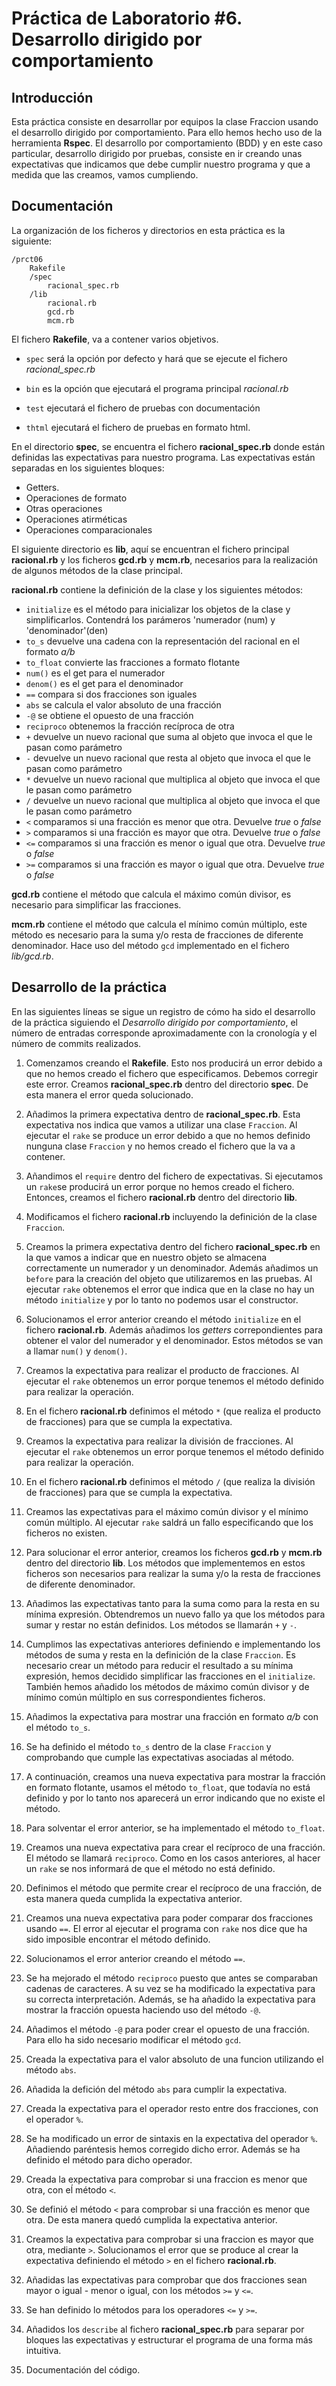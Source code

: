 Práctica de Laboratorio #6. Desarrollo dirigido por comportamiento   
================

Introducción
------------

Esta práctica consiste en desarrollar por equipos la clase Fraccion usando el desarrollo dirigido por comportamiento. Para ello hemos hecho uso de la herramienta **Rspec**.
El desarrollo por comportamiento (BDD) y en este caso particular, desarrollo dirigido por pruebas, consiste en ir creando unas expectativas que indicamos que debe cumplir nuestro programa y que a medida que las creamos, vamos cumpliendo.

Documentación
------------

La organización de los ficheros y directorios en esta práctica es la siguiente:

```
/prct06
	Rakefile
	/spec
		racional_spec.rb
	/lib
		racional.rb
		gcd.rb
		mcm.rb
```

El fichero **Rakefile**, va a contener varios objetivos.

* `spec` será la opción por defecto y hará que se ejecute el fichero _racional_spec.rb_

* `bin` es la opción que ejecutará el programa principal _racional.rb_

* `test` ejecutará el fichero de pruebas con documentación

* `thtml` ejecutará el fichero de pruebas en formato html. 

En el directorio **spec**, se encuentra el fichero **racional_spec.rb** donde están definidas las expectativas para nuestro programa. 
Las expectativas están separadas en los siguientes bloques:

* Getters.
* Operaciones de formato
* Otras operaciones
* Operaciones atirméticas
* Operaciones comparacionales

El siguiente directorio es **lib**, aquí se encuentran el fichero principal **racional.rb** y los ficheros **gcd.rb** y **mcm.rb**, necesarios para la realización de algunos métodos de la clase principal. 

**racional.rb** contiene la definición de la clase y los siguientes métodos:

* `initialize` es el método para inicializar los objetos de la clase y simplificarlos. Contendrá los parámeros 'numerador (num) y 'denominador'(den)
* `to_s` devuelve una cadena con la representación del racional en el formato _a/b_
* `to_float` convierte las fracciones a formato flotante
* `num()` es el get para el numerador
* `denom()` es el get para el denominador
* `==` compara si dos fracciones son iguales
* `abs` se calcula el valor absoluto de una fracción
* `-@` se obtiene el opuesto de una fracción
* `reciproco` obtenemos la fracción recíproca de otra
* `+` devuelve un nuevo racional que suma al objeto que invoca el que le pasan como parámetro
* `-` devuelve un nuevo racional que resta al objeto que invoca el que le pasan como parámetro 
* `*` devuelve un nuevo racional que multiplica al objeto que invoca el que le pasan como parámetro
* `/` devuelve un nuevo racional que multiplica al objeto que invoca el que le pasan como parámetro
* `<` comparamos si una fracción es menor que otra. Devuelve _true_ o _false_
* `>` comparamos si una fracción es mayor que otra. Devuelve _true_ o _false_
* `<=` comparamos si una fracción es menor o igual que otra. Devuelve _true_ o _false_
* `>=` comparamos si una fracción es mayor o igual que otra. Devuelve _true_ o _false_

**gcd.rb** contiene el método que calcula el máximo común divisor, es necesario para simplificar las fracciones.

**mcm.rb** contiene el método que calcula el mínimo común múltiplo, este método es necesario para la suma y/o resta de fracciones de diferente denominador. Hace uso del método `gcd` implementado en el fichero _lib/gcd.rb_.

Desarrollo de la práctica
------------

En las siguientes líneas se sigue un registro de cómo ha sido el desarrollo de la práctica siguiendo el _Desarrollo dirigido por comportamiento_, el número de entradas corresponde aproximadamente con la cronología y el número de commits realizados. 

1. Comenzamos creando el **Rakefile**. Esto nos producirá un error debido a que no hemos creado el fichero que especificamos. Debemos corregir este error. Creamos **racional_spec.rb** dentro del directorio **spec**. De esta manera el error queda solucionado.  

2. Añadimos la primera expectativa dentro de **racional_spec.rb**. Esta expectativa nos indica que vamos a utilizar una clase `Fraccion`.
Al ejecutar el `rake` se produce un error debido a que no hemos definido nunguna clase `Fraccion` y no hemos creado el fichero que la va a contener. 

3. Añandimos el `require` dentro del fichero de expectativas. Si ejecutamos un `rake`se producirá un error porque no hemos creado el fichero. Entonces, creamos el fichero **racional.rb** dentro del directorio **lib**. 

4. Modificamos el fichero **racional.rb** incluyendo la definición de la clase `Fraccion`.

5. Creamos la primera expectativa dentro del fichero **racional_spec.rb** en la que vamos a indicar que en nuestro objeto se almacena 
correctamente un numerador y un denominador. Además añadimos un `before` para la creación del objeto que utilizaremos en las pruebas.
Al ejecutar `rake` obtenemos el error que indica que en la clase no hay un método `initialize` y por lo tanto no podemos usar el constructor.

6. Solucionamos el error anterior creando el método `initialize` en el fichero **racional.rb**. Además añadimos los _getters_ correpondientes para obtener el valor del numerador y el denominador. Estos métodos se van a llamar `num()` y `denom()`.

7. Creamos la expectativa para realizar el producto de fracciones. Al ejecutar el `rake` obtenemos un error porque tenemos el método definido para realizar la operación. 

8. En el fichero **racional.rb** definimos el método `*` (que realiza el producto de fracciones) para que se cumpla la expectativa. 

9. Creamos la expectativa para realizar la división de fracciones. Al ejecutar el `rake` obtenemos un error porque tenemos el método definido para realizar la operación.

10. En el fichero **racional.rb** definimos el método `/` (que realiza la división de fracciones) para que se cumpla la expectativa.

11. Creamos las expectativas para el máximo común divisor y el mínimo común múltiplo. Al ejecutar `rake` saldrá un fallo especificando que los ficheros no existen.

12. Para solucionar el error anterior, creamos los ficheros **gcd.rb** y **mcm.rb** dentro del directorio **lib**. Los métodos que implementemos en estos ficheros son necesarios para realizar la suma y/o la resta de fracciones de diferente denominador.

13. Añadimos las expectativas tanto para la suma como para la resta en su mínima expresión. Obtendremos un nuevo fallo ya que los métodos para sumar y restar no están definidos. Los métodos se llamarán `+` y `-`.

14. Cumplimos las expectativas anteriores definiendo e implementando los métodos de suma y resta en la definición de la clase `Fraccion`. Es necesario crear un método para reducir el resultado a su mínima expresión, hemos decidido simplificar las fracciones en el `initialize`. También hemos añadido los métodos de máximo común divisor y de mínimo común múltiplo en sus correspondientes ficheros. 

15. Añadimos la expectativa para mostrar una fracción en formato _a/b_ con el método `to_s`.

16. Se ha definido el método `to_s` dentro de la clase `Fraccion` y comprobando que cumple las expectativas asociadas al método.

17. A continuación, creamos una nueva expectativa para mostrar la fracción en formato flotante, usamos el método `to_float`, que todavía no está definido y por lo tanto nos aparecerá un error indicando que no existe el método.

18. Para solventar el error anterior, se ha implementado el método `to_float`.

19. Creamos una nueva expectativa para crear el recíproco de una fracción. El método se llamará `reciproco`. Como en los casos anteriores, al hacer un `rake` se nos informará de que el método no está definido.

20. Definimos el método que permite crear el recíproco de una fracción, de esta manera queda cumplida la expectativa anterior. 

21. Creamos una nueva expectativa para poder comparar dos fracciones usando `==`. El error al ejecutar el programa con `rake` nos dice que ha sido imposible encontrar el método definido.

22. Solucionamos el error anterior creando el método `==`. 

23. Se ha mejorado el método `reciproco` puesto que antes se comparaban cadenas de caracteres. A su vez se ha modificado la expectativa para su correcta interpretación. Además, se ha añadido la expectativa para mostrar la fracción opuesta haciendo uso del método `-@`. 

24. Añadimos el método `-@` para poder crear el opuesto de una fracción. Para ello ha sido necesario modificar el método `gcd`. 

25. Creada la expectativa para el valor absoluto de una funcion utilizando el método `abs`.
 
26. Añadida la defición del método `abs` para cumplir la expectativa.

27. Creada la expectativa para el operador resto entre dos fracciones, con el operador `%`.

28. Se ha modificado un error de sintaxis en la expectativa del operador `%`. Añadiendo paréntesis hemos corregido dicho error. Además se ha definido el método para dicho operador.

29. Creada la expectativa para comprobar si una fraccion es menor que otra, con eĺ método `<`.

30. Se definió el método `<` para comprobar si una fracción es menor que otra. De esta manera quedó cumplida la expectativa anterior.

31. Creamos la expectativa para comprobar si una fraccion es mayor que otra, mediante `>`. Solucionamos el error que se produce al crear la expectativa definiendo el método `>` en el fichero **racional.rb**.

32. Añadidas las expectativas para comprobar que dos fracciones sean mayor o igual - menor o igual, con los métodos `>=` y `<=`.

33. Se han definido lo métodos para los operadores `<=` y `>=`.

34. Añadidos los `describe` al fichero **racional_spec.rb** para separar por bloques las expectativas y estructurar el programa de una forma más intuitiva. 

35. Documentación del código. 
